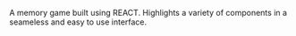 A memory game built using REACT. Highlights a variety of components in a seameless and easy to use interface. 
